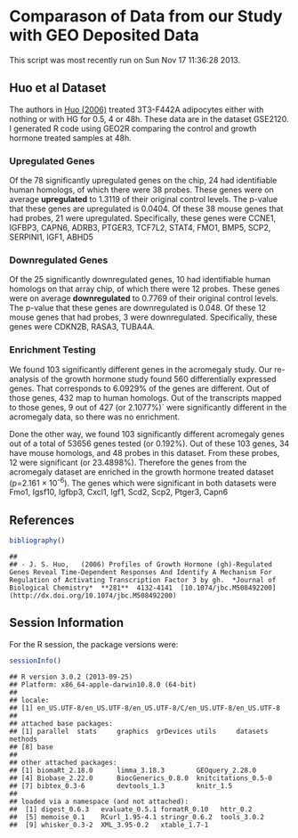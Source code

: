 Comparason of Data from our Study with GEO Deposited Data
=============================================================


This script was most recently run on Sun Nov 17 11:36:28 2013.  





Huo et al Dataset
---------------------

The authors in <a href="http://dx.doi.org/10.1074/jbc.M508492200">Huo (2006)</a> treated 3T3-F442A adipocytes either with nothing or with HG for 0.5, 4 or 48h.  These data are in the dataset GSE2120.  I generated R code using GEO2R comparing the control and growth hormone treated samples at 48h.




### Upregulated Genes

Of the 78 significantly upregulated genes on the chip, 24 had identifiable human homologs, of which there were 38 probes.  These genes were on average **upregulated** to 1.3119 of their original control levels.  The p-value that these genes are upregulated is 0.0404.  Of these 38 mouse genes that had probes, 21 were upregulated.  Specifically, these genes were CCNE1, IGFBP3, CAPN6, ADRB3, PTGER3, TCF7L2, STAT4, FMO1, BMP5, SCP2, SERPINI1, IGF1, ABHD5

### Downregulated Genes

Of the 25 significantly downregulated genes, 10 had identifiable human homologs on that array chip, of which there were 12 probes.  These genes were on average **downregulated** to 0.7769 of their original control levels.  The p-value that these genes are downregulated is 0.048.  Of these 12 mouse genes that had probes, 3 were downregulated.  Specifically, these genes were CDKN2B, RASA3, TUBA4A.

### Enrichment Testing
We found 103 significantly different genes in the acromegaly study.  Our re-analysis of the growth hormone study found 560 differentially expressed genes.  That corresponds to 6.0929% of the genes are different.  Out of those genes, 432 map to human homologs.  Out of the transcripts mapped to those genes, 9 out of 427 (or 2.1077%)` were significantly different in the acromegaly data, so there was no enrichment.

Done the other way, we found 103 significantly different acromegaly genes out of a total of 53656 genes tested (or 0.192%).  Out of these 103 genes, 34 have mouse homologs, and 48 probes in this dataset.  From these probes, 12 were significant (or 23.4898%).  Therefore the genes from the acromegaly dataset are enriched in the growth hormone treated dataset (p=2.161 &times; 10<sup>-6</sup>).  The genes which were significant in both datasets were Fmo1, Igsf10, Igfbp3, Cxcl1, Igf1, Scd2, Scp2, Ptger3, Capn6

References
-----------

```r
bibliography()
```

```
## 
## - J. S. Huo,   (2006) Profiles of Growth Hormone (gh)-Regulated Genes Reveal Time-Dependent Responses And Identify A Mechanism For Regulation of Activating Transcription Factor 3 by gh.  *Journal of Biological Chemistry*  **281**  4132-4141  [10.1074/jbc.M508492200](http://dx.doi.org/10.1074/jbc.M508492200)
```


Session Information
-------------------

For the R session, the package versions were:

```r
sessionInfo()
```

```
## R version 3.0.2 (2013-09-25)
## Platform: x86_64-apple-darwin10.8.0 (64-bit)
## 
## locale:
## [1] en_US.UTF-8/en_US.UTF-8/en_US.UTF-8/C/en_US.UTF-8/en_US.UTF-8
## 
## attached base packages:
## [1] parallel  stats     graphics  grDevices utils     datasets  methods  
## [8] base     
## 
## other attached packages:
## [1] biomaRt_2.18.0      limma_3.18.3        GEOquery_2.28.0    
## [4] Biobase_2.22.0      BiocGenerics_0.8.0  knitcitations_0.5-0
## [7] bibtex_0.3-6        devtools_1.3        knitr_1.5          
## 
## loaded via a namespace (and not attached):
##  [1] digest_0.6.3   evaluate_0.5.1 formatR_0.10   httr_0.2      
##  [5] memoise_0.1    RCurl_1.95-4.1 stringr_0.6.2  tools_3.0.2   
##  [9] whisker_0.3-2  XML_3.95-0.2   xtable_1.7-1
```

